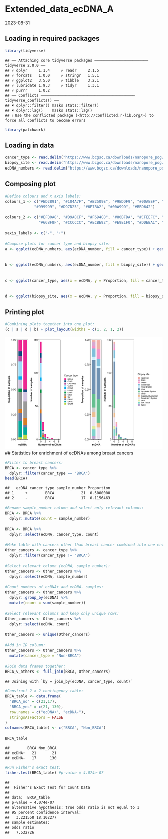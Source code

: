 Extended_data_ecDNA_A
================
2023-08-31

## Loading in required packages

``` r
library(tidyverse)
```

    ## ── Attaching core tidyverse packages ──────────────────────── tidyverse 2.0.0 ──
    ## ✔ dplyr     1.1.4     ✔ readr     2.1.5
    ## ✔ forcats   1.0.0     ✔ stringr   1.5.1
    ## ✔ ggplot2   3.5.0     ✔ tibble    3.2.1
    ## ✔ lubridate 1.9.3     ✔ tidyr     1.3.1
    ## ✔ purrr     1.0.2     
    ## ── Conflicts ────────────────────────────────────────── tidyverse_conflicts() ──
    ## ✖ dplyr::filter() masks stats::filter()
    ## ✖ dplyr::lag()    masks stats::lag()
    ## ℹ Use the conflicted package (<http://conflicted.r-lib.org/>) to force all conflicts to become errors

``` r
library(patchwork)
```

## Loading in data

``` r
cancer_type <- read.delim("https://www.bcgsc.ca/downloads/nanopore_pog/ecDNA/Long_POG_AA_cancer_type.txt", header = T, stringsAsFactors = F)
biopsy_site <- read.delim("https://www.bcgsc.ca/downloads/nanopore_pog/ecDNA/Long_POG_AA_biopsy_site.txt", header = T, stringsAsFactors = F)
ecDNA_numbers <- read.delim("https://www.bcgsc.ca/downloads/nanopore_pog/ecDNA/Long_POG_AA_ecDNA_numbers.txt", header = T, stringsAsFactors = F)
```

## Composing plot

``` r
#Define colours and x axis labels:
colours_1 <- c("#ED2891", "#104A7F", "#B2509E", "#9EDDF9", "#00AEEF", "#D3C3E0", "#009444", 
             "#999999", "#D97D25", "#6E7BA2", "#00A99D", "#BBD642")

colours_2 <- c("#EFB0A8", "#D9A8CF", "#F694C8", "#80BFDA", "#CFEEFC", "#7092B2",    
               "#66BF8F", "#CCCCCC", "#ECBE92", "#E9E1F0", "#DDEBA1", "#80D4CE", "#B9A5D0")

xaxis_labels <- c("-", "+")

#Compose plots for cancer type and biopsy site:
a <- ggplot(ecDNA_numbers, aes(ecDNA_number, fill = cancer_type)) + geom_bar(width = 0.75) + scale_fill_manual(values = colours_1) + labs(x = "Number of ecDNAs", y = "Number of samples", fill = "Cancer type") + scale_y_continuous(expand = c(0,0), limits = c(0,150)) + theme_bw(base_size=8) + theme(axis.text.x = element_text(colour = "black", size = 8), axis.text.y = element_text(colour = "black", size = 8), axis.title.y = element_text(colour = "black", size = 8, face = "bold"), axis.title.x = element_text(colour = "black", size = 8, face = "bold"), panel.grid = element_blank(), axis.ticks.x = element_line(), axis.ticks.y = element_line(), axis.line = element_line(), legend.key.size = unit(0.10,"in"), legend.text = element_text(size = 6)) 


b <- ggplot(ecDNA_numbers, aes(ecDNA_number, fill = biopsy_site)) + geom_bar(width = 0.75) + scale_fill_manual(values = colours_2) + labs(x = "Number of ecDNAs", y = "Number of samples", fill = "Biopsy site") + scale_y_continuous(expand = c(0,0), limits = c(0,150)) + theme_bw(base_size=8) + theme(axis.text.x = element_text(colour = "black", size = 8), axis.text.y = element_text(colour = "black", size = 8), axis.title.y = element_text(colour = "black", size = 8, face = "bold"), axis.title.x = element_text(colour = "black", size = 8, face = "bold"), panel.grid = element_blank(), axis.ticks.x = element_line(), axis.ticks.y = element_line(), axis.line = element_line(), legend.key.size = unit(0.10,"in"), legend.text = element_text(size = 6))


c <- ggplot(cancer_type, aes(x = ecDNA, y = Proportion, fill = cancer_type)) + geom_col(position = "stack", width = 0.75) + scale_x_discrete(labels= xaxis_labels) + labs(x = "ecDNA", y = "Proportion of samples", fill = "Cancer type") + scale_y_continuous(expand = c(0,0)) + scale_fill_manual(values = colours_1) + theme_bw(base_size = 8) + theme(axis.text.x = element_text(colour = "black", size = 8), axis.text.y = element_text(colour = "black", size = 8), axis.title.y = element_text(colour = "black", size = 8, face = "bold"), axis.title.x = element_text(colour = "black", size = 8, face = "bold"), panel.grid = element_blank(), axis.ticks.x = element_line(), axis.ticks.y = element_line(), axis.line = element_line(),legend.position = "Null")


d <- ggplot(biopsy_site, aes(x = ecDNA, y = Proportion, fill = biopsy_site)) + geom_col(position = "stack", width = 0.75) + scale_x_discrete(labels= xaxis_labels) + labs(x = "ecDNA", y = "Proportion of samples", fill = "Biopsy site") + scale_fill_manual(values = colours_2) + scale_y_continuous(expand = c(0,0)) + theme_bw(base_size = 8) + theme(axis.text.x = element_text(colour = "black", size = 8), axis.text.y = element_text(colour = "black", size = 8), axis.title.y = element_text(colour = "black", size = 8, face = "bold"), axis.title.x = element_text(colour = "black", size = 8, face = "bold"), panel.grid = element_blank(), axis.ticks.x = element_line(), axis.ticks.y = element_line(), axis.line = element_line(), legend.position = "Null")
```

## Printing plot

``` r
#Combining plots together into one plot:
(c | a | d | b) + plot_layout(widths = c(1, 2, 1, 2))
```

![](Extended_data_ecDNA_A_files/figure-gfm/unnamed-chunk-4-1.png)<!-- -->
\## Statistics for enrichment of ecDNAs among breast cancers

``` r
#Filter to breast cancers:
BRCA <- cancer_type %>%
  dplyr::filter(cancer_type == "BRCA")
head(BRCA)
```

    ##   ecDNA cancer_type sample_number Proportion
    ## 1     +        BRCA            21  0.5000000
    ## 2     -        BRCA            17  0.1156463

``` r
#Rename sample_number column and select only relevant columns:
BRCA <- BRCA %>%
  dplyr::mutate(count = sample_number)

BRCA <- BRCA %>%
  dplyr::select(ecDNA, cancer_type, count)

#Make table with cancers other than breast cancer combined into one entry:
Other_cancers <- cancer_type %>%
  dplyr::filter(cancer_type != "BRCA")

#Select relevant column (ecDNA, sample_number):
Other_cancers <- Other_cancers %>%
  dplyr::select(ecDNA, sample_number)

#Count numbers of ecDNA+ and ecDNA- samples:
Other_cancers <- Other_cancers %>%
  dplyr::group_by(ecDNA) %>%
  mutate(count = sum(sample_number))

#Select relevant columns and keep only unique rows:
Other_cancers <- Other_cancers %>%
  dplyr::select(ecDNA, count)

Other_cancers <- unique(Other_cancers)

#Add in ID column:
Other_cancers <- Other_cancers %>%
  mutate(cancer_type = "Non-BRCA")

#Join data frames together:
BRCA_v_others <- full_join(BRCA, Other_cancers)
```

    ## Joining with `by = join_by(ecDNA, cancer_type, count)`

``` r
#Construct 2 x 2 contingency table:
BRCA_table <- data.frame(
  "BRCA_no" = c(21,17),
  "BRCA_yes" = c(21, 130),
  row.names = c("ecDNA+", "ecDNA-"),
  stringsAsFactors = FALSE
)
colnames(BRCA_table) <- c("BRCA", "Non_BRCA")

BRCA_table
```

    ##        BRCA Non_BRCA
    ## ecDNA+   21       21
    ## ecDNA-   17      130

``` r
#Run Fisher's exact test:
fisher.test(BRCA_table) #p-value = 4.074e-07
```

    ## 
    ##  Fisher's Exact Test for Count Data
    ## 
    ## data:  BRCA_table
    ## p-value = 4.074e-07
    ## alternative hypothesis: true odds ratio is not equal to 1
    ## 95 percent confidence interval:
    ##   3.221558 18.102277
    ## sample estimates:
    ## odds ratio 
    ##   7.532726
